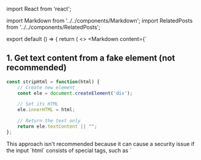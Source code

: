 import React from 'react';

import Markdown from '../../components/Markdown';
import RelatedPosts from '../../components/RelatedPosts';

export default () => {
    return (
<>
<Markdown
    content={`
## 1. Get text content from a fake element (not recommended)

~~~ javascript
const stripHtml = function(html) {
    // Create new element
    const ele = document.createElement('div');

    // Set its HTML
    ele.innerHTML = html;

    // Return the text only
    return ele.textContent || "";
};
~~~

This approach isn't recommended because it can cause a security issue if the input \`html\` consists of special tags, such as 
\`<script>\`.

However, we can prevent the html from being executed by replacing the \`div\` tag with \`textarea\`:

~~~ javascript
const stripHtml = function(html) {
    const ele = document.createElement('textarea');
    ele.innerHTML = html;
    return ele.textContent || "";
};
~~~

## 2. Use DOMParser

~~~ javascript
const stripHtml = function(html) {
    const doc = new DOMParser().parseFromString(html, 'text/html');
    return doc.body.textContent || "";
};
~~~

## 3. Use template

The [\`<template>\`](https://developer.mozilla.org/en-US/docs/Web/HTML/Element/template) tag holds a HTML content that is not to be rendered immediately.
However, this is not supported on older browser such as IE 11.

~~~ javascript
const stripHtml = function(html) {
  const ele = document.createElement('template');
  ele.innerHTML = html;
  return ele.content.textContent || "";
};
~~~
`}
/>
<RelatedPosts
    slugs={[
        'create-an-element',
        'get-or-set-the-html-of-an-element',
        'get-the-text-content-of-an-element',
    ]}
/>
</>
    );
};
